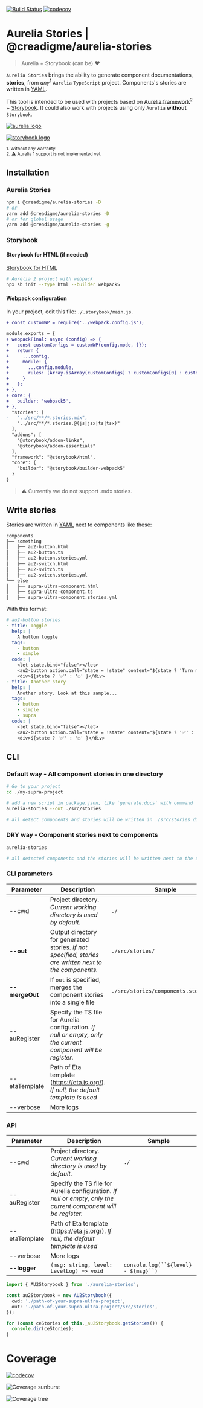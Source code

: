 [![Build Status](https://github.com/creadigme/aurelia-stories/actions/workflows/ci.yml/badge.svg)](https://github.com/creadigme/aurelia-stories/actions)
[![codecov](https://codecov.io/gh/creadigme/aurelia-stories/branch/master/graph/badge.svg?token=BV2ZP1FH6K)](https://codecov.io/gh/creadigme/aurelia-stories)
<br />

# Aurelia Stories | @creadigme/aurelia-stories

> Aurelia + Storybook (can be) ❤

`Aurelia Stories` brings the ability to generate component documentations, **stories**, from *any*<sup>1</sup> `Aurelia` `TypeScript` project.
Components's stories are written in [YAML](https://yaml.org/).

This tool is intended to be used with projects based on [Aurelia framework](https://aurelia.io/)<sup>2</sup> + [Storybook](https://storybook.js.org). It could also work with projects using only `Aurelia` **without** `Storybook`.

[![aurelia logo](https://aurelia.io/styles/images/logo.svg "Aurelia")](https://aurelia.io/)

[![storybook logo](https://storybook.js.org/showcase/images/logos/storybookLogo.svg "Storybook")](https://storybook.js.org)

<sup>1. Without any warranty.</sup><br>
<sup>2. ⚠️ Aurelia 1 support is not implemented yet.</sup>
<!--
> [AD]
> 
> An issue with your Aurelia project? *(Architecture, component, compatibility, performance...)*
> A request concerning an Aurelia project?
> 
> Do not hesitate to contact us via this form, we can certainly help you.
> 
> [/AD]
-->

## Installation

### Aurelia Stories

```bash
npm i @creadigme/aurelia-stories -D
# or
yarn add @creadigme/aurelia-stories -D
# or for global usage
yarn add @creadigme/aurelia-stories -g
```

### Storybook

#### Storybook for HTML (if needed)
[Storybook for HTML](https://storybook.js.org/docs/html/get-started/install)

```bash
# Aurelia 2 project with webpack
npx sb init --type html --builder webpack5
```

#### Webpack configuration

In your project, edit this file: `./.storybook/main.js`.

```diff
+ const customWP = require('../webpack.config.js');

module.exports = {
+ webpackFinal: async (config) => {
+   const customConfigs = customWP(config.mode, {});
+   return {
+     ...config,
+     module: {
+       ...config.module,
+       rules: (Array.isArray(customConfigs) ? customConfigs[0] : customConfigs).module.rules
+     }
+   };
+ },
+ core: {
+   builder: 'webpack5',
+ },
  "stories": [
-   "../src/**/*.stories.mdx",
    "../src/**/*.stories.@(js|jsx|ts|tsx)"
  ],
  "addons": [
    "@storybook/addon-links",
    "@storybook/addon-essentials"
  ],
  "framework": "@storybook/html",
  "core": {
    "builder": "@storybook/builder-webpack5"
  }
}
```

> ⚠️ Currently we do not support .mdx stories.

## Write stories

Stories are written in [YAML](https://yaml.org/) next to components like these:

```bash
components
├── something
│   ├── au2-button.html
│   ├── au2-button.ts
│   ├── au2-button.stories.yml
│   ├── au2-switch.html
│   ├── au2-switch.ts
│   ├── au2-switch.stories.yml
└── else
│   ├── supra-ultra-component.html
│   ├── supra-ultra-component.ts
│   ├── supra-ultra-component.stories.yml
```

With this format:

```yml
# au2-button stories
- title: Toggle
  help: |
    A button toggle
  tags:
    - button
    - simple
  code: |
    <let state.bind="false"></let>
    <au2-button action.call="state = !state" content="${state ? 'Turn me off' : 'Turn me on'}"></au2-button>
    <div>${state ? '✅' : '☐' }</div>
- title: Another story
  help: |
    Another story. Look at this sample...
  tags:
    - button
    - simple
    - supra
  code: |
    <let state.bind="false"></let>
    <au2-button action.call="state = !state" content="${state ? '✅' : '☐'}"></au2-button>
    <div>${state ? '✅' : '☐' }</div>
```

## CLI

### Default way - All component stories in one directory

```bash
# Go to your project
cd ./my-supra-project

# add a new script in package.json, like `generate:docs` with command
aurelia-stories --out ./src/stories

# all detect components and stories will be written in ./src/stories directory.
```

### DRY way - Component stories next to components

```bash
aurelia-stories

# all detected components and the stories will be written next to the detected components.
```


### CLI parameters

| Parameter | Description | Sample |
|---|---|---|
| --cwd | Project directory. *Current working directory is used by default.* | `./` |
| **--out** | Output directory for generated stories. *If not specified, stories are written next to the components.* | `./src/stories/` |
| **--mergeOut** | If `out` is specified, merges the component stories into a single file | `./src/stories/components.stories.ts` |
| --auRegister | Specify the TS file for Aurelia configuration. *If null or empty, only the current component will be register.* | |
| --etaTemplate | Path of Eta template (https://eta.js.org/). *If null, the default template is used* | |
| --verbose | More logs | |

### API

| Parameter | Description | Sample |
|---|---|---|
| --cwd | Project directory. *Current working directory is used by default.* | `./` |
| --auRegister | Specify the TS file for Aurelia configuration. *If null or empty, only the current component will be register.* | |
| --etaTemplate | Path of Eta template (https://eta.js.org/). *If null, the default template is used* | |
| --verbose | More logs |  |
| **--logger** | `(msg: string, level: LevelLog) => void` | `console.log(``${level} - ${msg}``)` |

```typescript
import { AU2Storybook } from './aurelia-stories';

const au2Storybook = new AU2Storybook({
  cwd: './path-of-your-supra-ultra-project',
  out: './path-of-your-supra-ultra-project/src/stories',
});

for (const ceStories of this._au2Storybook.getStories()) {
  console.dir(ceStories);
}
```

# Coverage
[![codecov](https://codecov.io/gh/creadigme/aurelia-stories/branch/master/graph/badge.svg?token=BV2ZP1FH6K)](https://codecov.io/gh/creadigme/aurelia-stories)

![Coverage sunburst](https://codecov.io/gh/creadigme/aurelia-stories/branch/master/graphs/sunburst.svg?token=BV2ZP1FH6K)

![Coverage tree](https://codecov.io/gh/creadigme/aurelia-stories/branch/master/graphs/tree.svg?token=BV2ZP1FH6K)
